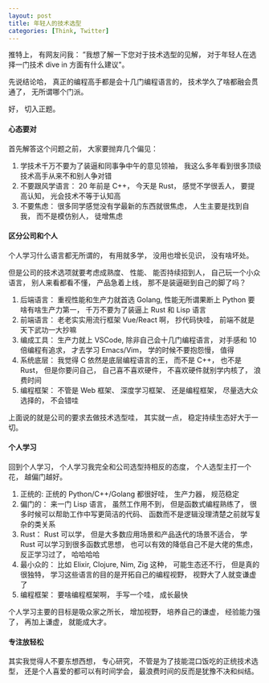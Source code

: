 ```yaml
---
layout: post
title: 年轻人的技术选型
categories: [Think, Twitter]
---
```


推特上， 有网友问我： ”我想了解一下您对于技术选型的见解， 对于年轻人在选择一门技术 dive in 方面有什么建议"。

先说结论哈， 真正的编程高手都是会十几门编程语言的， 技术学久了啥都融会贯通了， 无所谓哪个门派。

好， 切入正题。

#### 心态要对
首先解答这个问题之前， 大家要抛弃几个偏见：
1. 学技术千万不要为了装逼和同事争中午的意见领袖， 我这么多年看到很多顶级技术高手从来不和别人争对错
2. 不要跟风学语言： 20 年前是 C++， 今天是 Rust， 感觉不学很丢人， 要提高认知， 光会技术不等于认知高
3. 不要焦虑： 很多同学感觉没有学最新的东西就很焦虑， 人生主要是找到自我， 而不是模仿别人， 徒增焦虑

#### 区分公司和个人
个人学习什么语言都无所谓的， 有用就多学， 没用也增长见识， 没有啥坏处。

但是公司的技术选项就要考虑成熟度、 性能、 能否持续招到人， 自己玩一个小众语言， 别人来看都看不懂， 产品急着上线， 那不是装逼砸到自己的脚了吗？

1. 后端语言： 重视性能和生产力就首选 Golang, 性能无所谓果断上 Python 要啥有啥生产力第一， 千万不要为了装逼上 Rust 和 Lisp 语言
2. 前端语言： 老老实实用流行框架 Vue/React 啊， 抄代码快哇， 前端不就是天下武功一大抄嘛
3. 编成工具： 生产力就上 VSCode, 除非自己会十几门编程语言， 对手感和 10 倍编程有追求， 才去学习 Emacs/Vim， 学的时候不要抱怨慢， 值得
4. 系统底层： 我觉得 C 依然是底层编程语言的王， 而不是 C++， 也不是 Rust， 但是你要问自己， 自己喜不喜欢硬件， 不喜欢硬件就别学内核了， 浪费时间
5. 编程框架： 不管是 Web 框架、 深度学习框架、 还是编程框架， 尽量选大众选择的， 不会错哇

上面说的就是公司的要求去做技术选型哇， 其实就一点， 稳定持续生态好大于一切。

#### 个人学习
回到个人学习， 个人学习我完全和公司选型持相反的态度， 个人选型主打一个花， 越偏门越好。

1. 正统的: 正统的 Python/C++/Golang 都很好哇， 生产力器， 规范稳定
2. 偏门的： 来一门 Lisp 语言， 虽然工作用不到， 但是函数式编程熟练了， 很多时候可以帮助工作中写更简洁的代码、 函数而不是逻辑没理清楚之前就写复杂的类关系
3. Rust： Rust 可以学， 但是大多数应用场景和产品迭代的场景不适合， 学 Rust 可以学习到很多函数式思想， 也可以有效的降低自己不是大佬的焦虑， 反正学习过了， 哈哈哈哈
4. 最小众的： 比如 Elixir, Clojure, Nim, Zig 这种， 可能生态还不行， 但是真的很独特， 学习这些语言的目的是开拓自己的编程视野， 视野大了人就变谦虚了
5. 编程框架： 要啥编程框架啊， 手写一个哇， 成长最快

个人学习主要的目标是吸众家之所长， 增加视野， 培养自己的谦虚， 经验能力强了， 再加上谦虚， 就能成大才。

#### 专注放轻松
其实我觉得人不要东想西想， 专心研究， 不管是为了技能混口饭吃的正统技术选型， 还是个人喜爱的都可以有时间学会， 最浪费时间的反而是犹豫不决和纠结。